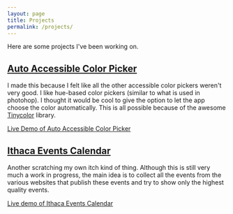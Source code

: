 ```yaml
---
layout: page
title: Projects
permalink: /projects/
---
```


Here are some projects I've been working on.

## [Auto Accessible Color Picker][auto]

I made this because I felt like all the other accessible color pickers weren't very good. I like hue-based color pickers (similar to what is used in photohop). I thought it would be cool to give the option to let the app choose the color automatically. This is all possible because of the awesome [Tinycolor][tinycolor] library.

[Live Demo of Auto Accessible Color Picker][demo]

[auto]: https://github.com/kpmcguire/auto_accessible_color_picker
[tinycolor]: https://github.com/bgrins/TinyColor
[demo]: https://kpmcguire.github.io/auto_accessible_color_picker/dist/index.html


## [Ithaca Events Calendar][ithaca]

Another scratching my own itch kind of thing. Although this is still very much a work in progress, the main idea is to collect all the events from the various websites that publish these events and try to show only the highest quality events. 

[Live demo of Ithaca Events Calendar][ithacacalendardemo]

[ithaca]: https://github.com/kpmcguire/event_scraper
[ithacacalendardemo]: https://agile-everglades-74411.herokuapp.com/
